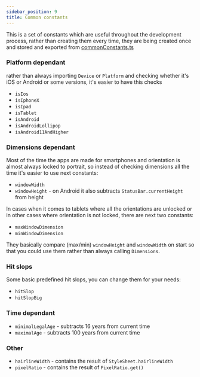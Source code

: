 ```yaml
---
sidebar_position: 9
title: Common constants
---
```

This is a set of constants which are useful throughout the development process, rather than creating them every time, 
they are being created once and stored and exported from [commonConstants.ts](https://github.com/svbutko/react-native-template-strong/blob/main/template/src/core/theme/commonConsts.ts)

### Platform dependant

rather than always importing `Device` or `Platform` and checking whether it's iOS or Android or some versions, 
it's easier to have this checks

- `isIos`
- `isIphoneX`
- `isIpad`
- `isTablet`
- `isAndroid`
- `isAndroidLollipop`
- `isAndroid11AndHigher`

### Dimensions dependant

Most of the time the apps are made for smartphones and orientation is almost always locked to portrait,
so instead of checking dimensions all the time it's easier to use next constants:

- `windowWidth`
- `windowHeight` - on Android it also subtracts `StatusBar.currentHeight` from height

In cases when it comes to tablets where all the orientations are unlocked or in other cases where orientation is not locked,
there are next two constants:

- `maxWindowDimension`
- `minWindowDimension`

They basically compare (max/min) `windowHeight` and `windowWidth` on start so that you could use them rather than always calling `Dimensions`.

### Hit slops

Some basic predefined hit slops, you can change them for your needs:

- `hitSlop`
- `hitSlopBig`

### Time dependant

- `minimalLegalAge` - subtracts 16 years from current time
- `maximalAge` - subtracts 100 years from current time 


### Other

- `hairlineWidth` - contains the result of `StyleSheet.hairlineWidth`
- `pixelRatio` - contains the result of `PixelRatio.get()`



